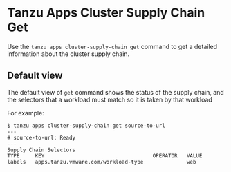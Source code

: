 # Tanzu Apps Cluster Supply Chain Get

Use the `tanzu apps cluster-supply-chain get` command to get a detailed information about the cluster supply chain.

## Default view

The default view of `get` command shows the status of the supply chain, and the selectors that a workload must match so it is taken by that workload

For example:

```console
$ tanzu apps cluster-supply-chain get source-to-url
---
# source-to-url: Ready
---
Supply Chain Selectors
TYPE     KEY                                   OPERATOR   VALUE
labels   apps.tanzu.vmware.com/workload-type              web
```
